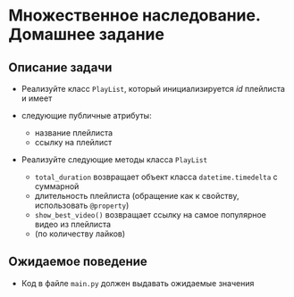 # Множественное наследование. Домашнее задание

## Описание задачи

- Реализуйте класс `PlayList`, который инициализируется _id_ плейлиста и имеет 
- следующие публичные атрибуты:
  - название плейлиста
  - ссылку на плейлист

- Реализуйте следующие методы класса `PlayList` 
  - `total_duration` возвращает объект класса `datetime.timedelta` с суммарной 
  - длительность плейлиста (обращение как к свойству, использовать `@property`)
  - `show_best_video()` возвращает ссылку на самое популярное видео из плейлиста 
  - (по количеству лайков)

## Ожидаемое поведение
- Код в файле `main.py` должен выдавать ожидаемые значения
